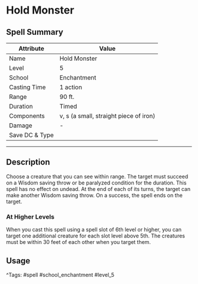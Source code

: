 # Hold Monster

## Spell Summary

| Attribute        | Value                  |
|------------------|------------------------|
| Name             | Hold Monster                 |
| Level            | 5                |
| School           | Enchantment          |
| Casting Time     | 1 action              |
| Range            | 90 ft.            |
| Duration         | Timed             |
| Components       | v, s (a small, straight piece of iron)             |
| Damage           | -               |
| Save DC & Type   |              |

---

## Description

Choose a creature that you can see within range. The target must succeed on a Wisdom saving throw or be paralyzed condition for the duration. This spell has no effect on undead. At the end of each of its turns, the target can make another Wisdom saving throw. On a success, the spell ends on the target.

### At Higher Levels
When you cast this spell using a spell slot of 6th level or higher, you can target one additional creature for each slot level above 5th. The creatures must be within 30 feet of each other when you target them.

## Usage


^Tags: #spell #school_enchantment #level_5